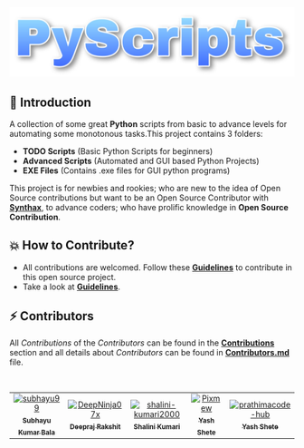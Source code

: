 <img src="ProjectLogo.jpg"/>
</br>

## 📌 Introduction

A collection of some great **Python** scripts from basic to advance levels for automating some monotonous tasks.This project contains 3 folders:
 - __TODO Scripts__ (Basic Python Scripts for beginners)
 - __Advanced Scripts__ (Automated and GUI based Python Projects)
 - __EXE Files__ (Contains .exe files for GUI python programs)

This project is for newbies and rookies; who are new to the idea of Open Source contributions but want to be an Open Source Contributor with [**Synthax**](https://synthax.live), to advance coders; who have prolific knowledge in __Open Source Contribution__.

##  💥 How to Contribute?
- All contributions are welcomed. Follow these __[Guidelines](Contribution.md)__ to contribute in this open source project.
- Take a look at __[Guidelines](Contribution.md)__.




## ⚡ Contributors
All *Contributions* of the *Contributors* can be found in the __[Contributions](https://github.com/subhayu99/PyScripts/graphs/contributors)__ section and all details about *Contributors* can be found in [__Contributors.md__](https://github.com/subhayu99/PyScripts/blob/master/Contributors.md) file.

</br>
<table>
  <tr>
		<td align="center">
          <a href="https://github.com/subhayu99">
              <img src="https://avatars3.githubusercontent.com/u/38143013?s=400&u=28405ea45018cee30268bd61408515033741e87e&v=4" width="100px;" alt="subhayu99"/><br />
              <sub>
                  <b>
                      <strong>Subhayu Kumar Bala</strong>
                  </b>
              </sub>
          </a>
      </td>
      <td align="center">
          <a href="https://github.com/DeepNinja07x">
              <img src="https://avatars0.githubusercontent.com/u/52314477?s=400&u=1887ecc3afa1e867af50336a3af7ed56b21dc604&v=4" width="100px;" alt="DeepNinja07x"/><br />
              <sub>
                  <b>
                      <strong>Deepraj Rakshit</strong>
                  </b>
              </sub>
          </a>
      </td>
    <td align="center">
          <a href="https://github.com/shalini-kumari2000">
              <img src="https://avatars2.githubusercontent.com/u/70230806?s=400&u=d1ef95bc0c5ed7b7c789b47783d70fcf97687a69&v=4" width="100px;" alt="shalini-kumari2000"/><br />
              <sub>
                  <b>
                      <strong>Shalini Kumari</strong>
                  </b>
              </sub>
          </a>
      </td>
    <td align="center">
          <a href="https://github.com/Pixmew">
              <img src="https://avatars1.githubusercontent.com/u/67866792?s=400&u=a8cc0324c4a2f4991670fb64a969ddbd8af10806&v=4" width="100px;" alt="Pixmew"/><br />
              <sub>
                  <b>
                      <strong>Yash Shete</strong>
                  </b>
              </sub>
          </a>
      </td>
    <td align="center">
          <a href="https://github.com/prathimacode-hub">
              <img src="https://avatars.githubusercontent.com/u/74645302?v=4" width="100px;" alt="prathimacode-hub"/><br />
              <sub>
                  <b>
                      <strong>Yash Shete</strong>
                  </b>
              </sub>
          </a>
      </td>
  </tr>
</table>
